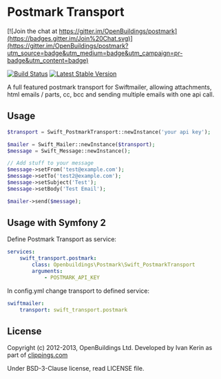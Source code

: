# Postmark Transport

[![Join the chat at https://gitter.im/OpenBuildings/postmark](https://badges.gitter.im/Join%20Chat.svg)](https://gitter.im/OpenBuildings/postmark?utm_source=badge&utm_medium=badge&utm_campaign=pr-badge&utm_content=badge)

[![Build Status](https://travis-ci.org/OpenBuildings/postmark.png?branch=master)](https://travis-ci.org/OpenBuildings/postmark)
[![Latest Stable Version](https://poser.pugx.org/openbuildings/postmark/v/stable.png)](https://packagist.org/packages/openbuildings/postmark)

A full featured postmark transport for Swiftmailer, allowing attachments, html emails / parts, cc, bcc and sending multiple emails with one api call.

## Usage

```php
$transport = Swift_PostmarkTransport::newInstance('your api key');

$mailer = Swift_Mailer::newInstance($transport);
$message = Swift_Message::newInstance();

// Add stuff to your message
$message->setFrom('test@example.com');
$message->setTo('test2@example.com');
$message->setSubject('Test');
$message->setBody('Test Email');

$mailer->send($message);
```

## Usage with Symfony 2

Define Postmark Transport as service:

```yml
services:
    swift_transport.postmark:
        class: Openbuildings\Postmark\Swift_PostmarkTransport
        arguments:
            - POSTMARK_API_KEY
```

In config.yml change transport to defined service:

```yml
swiftmailer:
    transport: swift_transport.postmark
```
## License

Copyright (c) 2012-2013, OpenBuildings Ltd. Developed by Ivan Kerin as part of [clippings.com](http://clippings.com)

Under BSD-3-Clause license, read LICENSE file.
